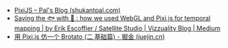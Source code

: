 - [PixiJS – Pal's Blog (shukantpal.com)](https://www.shukantpal.com/blog/category/pixijs/)
- [Saving the 🐟 with 🐰 : how we used WebGL and Pixi.js for temporal mapping | by Erik Escoffier / Satellite Studio | Vizzuality Blog | Medium](https://medium.com/vizzuality-blog/saving-the-with-how-we-used-webgl-and-pixi-js-for-temporal-mapping-2cffaed60b91)
- [用 Pixi.js 仿一个 Brotato (二 基础篇) - 掘金 (juejin.cn)](https://juejin.cn/post/7169609124873764878)